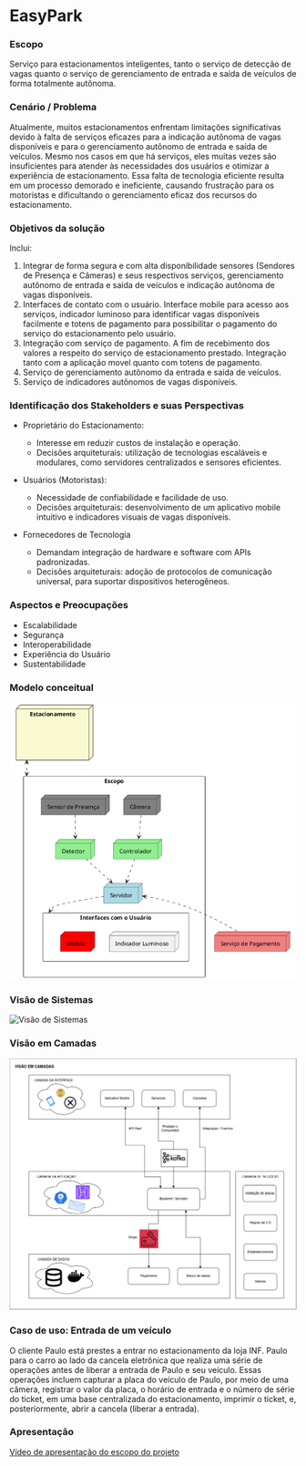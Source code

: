 # EasyPark
### Escopo
Serviço para estacionamentos inteligentes, tanto o serviço de detecção de 
vagas quanto o serviço de gerenciamento de entrada e saída de veículos de 
forma totalmente autônoma. 

### Cenário / Problema
Atualmente, muitos estacionamentos enfrentam limitações significativas devido à falta de serviços eficazes para a indicação autônoma de vagas disponíveis e para o gerenciamento autônomo de entrada e saída de veículos. Mesmo nos casos em que há serviços, eles muitas vezes são insuficientes para atender às necessidades dos usuários e otimizar a experiência de estacionamento. Essa falta de tecnologia eficiente resulta em um processo demorado e ineficiente, causando frustração para os motoristas e dificultando o gerenciamento eficaz dos recursos do estacionamento.

### Objetivos da solução
Inclui:
1. Integrar de forma segura e com alta disponibilidade sensores (Sendores de Presença e Câmeras) e seus respectivos serviços, gerenciamento autônomo de entrada e saída de veículos e indicação autônoma de vagas disponíveis.
2. Interfaces de contato com o usuário. Interface mobile para acesso aos serviços, indicador luminoso para identificar vagas disponíveis facilmente e totens de pagamento para possibilitar o pagamento do serviço do estacionamento pelo usuário. 
3. Integração com serviço de pagamento. A fim de recebimento dos valores a respeito do serviço de estacionamento prestado. Integração tanto com a aplicação movel quanto com totens de pagamento.
4. Serviço de gerenciamento autônomo da entrada e saída de veículos.
5. Serviço de indicadores autônomos de vagas disponíveis.    

### Identificação dos Stakeholders e suas Perspectivas
- Proprietário do Estacionamento: 
    - Interesse em reduzir custos de instalação e operação.
    - Decisões arquiteturais: utilização de tecnologias escaláveis e modulares, como servidores centralizados e sensores eficientes.

- Usuários (Motoristas):
    - Necessidade de confiabilidade e facilidade de uso.
    - Decisões arquiteturais: desenvolvimento de um aplicativo mobile intuitivo e indicadores visuais de vagas disponíveis.
- Fornecedores de Tecnologia
    - Demandam integração de hardware e software com APIs padronizadas.
    - Decisões arquiteturais: adoção de protocolos de comunicação universal, para suportar dispositivos heterogêneos.

### Aspectos e Preocupações
- Escalabilidade
- Segurança
- Interoperabilidade
- Experiência do Usuário
- Sustentabilidade


### Modelo conceitual 
![escopo-conceitual](imagens/escopo-conceitual.png)

### Visão de Sistemas
![Visão de Sistemas](imagens/Visão%20de%20Sistemas.drawio.png)

### Visão em Camadas
![Visão de Sistemas](imagens/visao-em-camadas.png)

### Caso de uso: Entrada de um veículo
O cliente Paulo está prestes a entrar no estacionamento da loja INF. Paulo para o carro ao lado da cancela eletrônica que realiza uma série de operações antes de liberar a entrada de Paulo e seu veículo. Essas operações incluem capturar a placa do veículo de Paulo, por meio de uma câmera, registrar o valor da placa, o horário de entrada e o número de série do ticket, em uma base centralizada do estacionamento, imprimir o ticket, e, posteriormente, abrir a cancela (liberar a entrada). 

### Apresentação 
[Vídeo de apresentação do escopo do projeto](https://drive.google.com/file/d/1sEWrQXcwfz3eq_hUq61phkcs8Gcy-TOY/view?usp=sharing)
